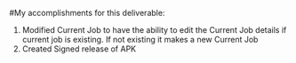 #My accomplishments for this deliverable:
1. Modified Current Job to have the ability to edit the Current Job details if current job is existing. If not existing it makes a new Current Job
2. Created Signed release of APK
